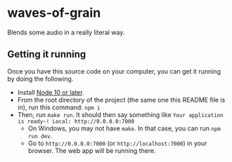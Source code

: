 # waves-of-grain

Blends some audio in a really literal way.

## Getting it running

Once you have this source code on your computer, you can get it running by doing the following.

- Install [Node 10 or later](https://nodejs.org/).
- From the root directory of the project (the same one this README file is in), run this command: `npm i`
- Then, run `make run`. It should then say something like `Your application is ready~! Local: http://0.0.0.0:7000`
  - On Windows, you may not have `make`. In that case, you can run `npm run dev`.
  - Go to `http://0.0.0.0:7000` (or `http://localhost:7000`) in your browser. The web app will be running there.
